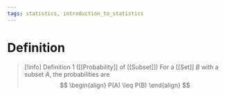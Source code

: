 ```yaml
---
tags: statistics, introduction_to_statistics
---
```


# Definition

> [!info] Definition 1 ([[Probability]] of [[Subset]])
> For a [[Set]] $B$ with a subset $A$, the probabilities are
> $$
> \begin{align}
> P(A) \leq P(B)
> \end{align}
> $$